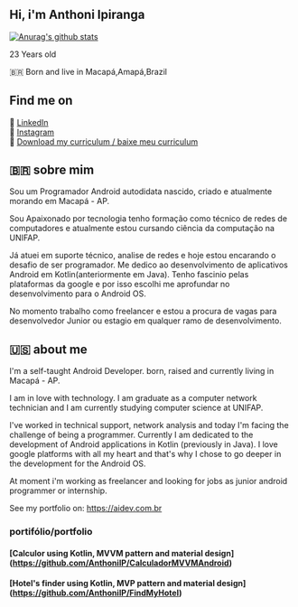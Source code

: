 ## Hi, i'm Anthoni Ipiranga

[![Anurag's github stats](https://github-readme-stats.vercel.app/api?username=anthoniip)](https://github.com/anuraghazra/github-readme-stats)

23 Years old

🇧🇷 Born and live in Macapá,Amapá,Brazil

## Find me on

💼 [LinkedIn](https://www.linkedin.com/in/anthoniipiranga/) <br>
📸 [Instagram](https://www.instagram.com/thony1p/) <br>
📖 [Download my curriculum / baixe meu curriculum](https://docs.google.com/document/d/1cXyXG8qm8OJDAhrK9Fm1OBGZwsNZVs-uDRU9rh7J2xI/edit?usp=sharing) <br>

## 🇧🇷 sobre mim

 Sou um Programador Android autodidata nascido, criado e atualmente morando em Macapá - AP.

Sou Apaixonado por tecnologia tenho formação como técnico de redes de computadores e atualmente estou cursando ciência da computação na UNIFAP.

Já atuei em suporte técnico, analise de redes e hoje estou encarando o desafio de ser programador. Me dedico ao desenvolvimento de aplicativos Android em Kotlin(anteriormente em Java). Tenho fascinio pelas plataformas da google e por isso escolhi me aprofundar no desenvolvimento para o Android OS.

No momento trabalho como freelancer e estou a procura de vagas para desenvolvedor Junior ou estagio em qualquer ramo de desenvolvimento.

## 🇺🇸 about me

  I'm a self-taught Android Developer. born, raised and currently living in Macapá - AP.
    
I am in love with technology. I am graduate as a computer network technician and I am currently studying computer science at UNIFAP.

   I've worked in technical support, network analysis and today I'm facing the challenge of being a programmer. Currently I am dedicated to the development of Android applications in Kotlin (previously in Java). I love google platforms with all my heart and that's why I chose to go deeper in the development for the Android OS.


   At moment i'm working as freelancer and looking for jobs as junior android programmer or internship.

See my portfolio on:
https://aidev.com.br

  
  ### portifólio/portfolio
  
  #### [Calculor using Kotlin, MVVM pattern and material design] (https://github.com/AnthoniIP/CalculadorMVVMAndroid)  <br>
  
  #### [Hotel's finder using Kotlin, MVP pattern and material design] (https://github.com/AnthoniIP/FindMyHotel)  <br>

